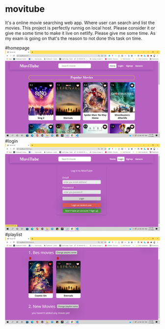 # movitube
It's a online movie searching web app. Where user can search and list the movies.
This project is perfectly runnig on local host. Please consider it or give me some time to make it live on netlify. 
Please give me some time. As my exam is going on that's the reason to not done this task on time.

#homepage
![ScreenShot](homepage.png)
#login
![ScreenShot](login.png)
#playlist
![ScreenShot](playlist.png)
